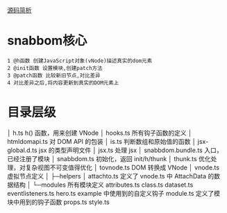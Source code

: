
[源码简析](https://blog.csdn.net/qq_42308316/article/details/108222953)


# snabbom核心
    1 @h函数 创建JavaScript对象(vNode)描述真实的dom元素
    2 @init函数 设置模块,创建patch方法
    3 @patch函数 比较新旧节点,对比差异
    4 对比差异之后,将内容更新到真实的DOM元素上

# 目录层级
│ h.ts	               h() 函数，用来创建 VNode
│ hooks.ts             所有钩子函数的定义
│ htmldomapi.ts        对 DOM API 的包装
│ is.ts                判断数组和原始值的函数
│ jsx-global.d.ts      jsx 的类型声明文件
│ jsx.ts               处理 jsx
│ snabbdom.bundle.ts   入口，已经注册了模块
│ snabbdom.ts          初始化，返回 init/h/thunk
│ thunk.ts             优化处理，对复杂视图不可变值得优化
│ tovnode.ts           DOM 转换成 VNode
│ vnode.ts             虚拟节点定义
│
├─helpers
│ attachto.ts          定义了 vnode.ts 中 AttachData 的数据结构
│
└─modules              所有模块定义
   attributes.ts
   class.ts
   dataset.ts
   eventlisteners.ts
   hero.ts              example 中使用到的自定义钩子
	 module.ts            定义了模块中用到的钩子函数 props.ts
   style.ts
